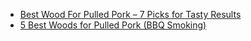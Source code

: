 
- [Best Wood For Pulled Pork – 7 Picks for Tasty Results](https://ownthegrill.com/best-wood-for-pulled-pork/)
- [5 Best Woods for Pulled Pork (BBQ Smoking)](https://theonlinegrill.com/best-wood-for-pulled-pork/)
